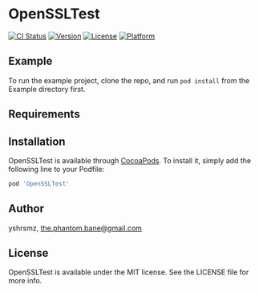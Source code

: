# OpenSSLTest

[![CI Status](https://img.shields.io/travis/yshrsmz/OpenSSLTest.svg?style=flat)](https://travis-ci.org/yshrsmz/OpenSSLTest)
[![Version](https://img.shields.io/cocoapods/v/OpenSSLTest.svg?style=flat)](https://cocoapods.org/pods/OpenSSLTest)
[![License](https://img.shields.io/cocoapods/l/OpenSSLTest.svg?style=flat)](https://cocoapods.org/pods/OpenSSLTest)
[![Platform](https://img.shields.io/cocoapods/p/OpenSSLTest.svg?style=flat)](https://cocoapods.org/pods/OpenSSLTest)

## Example

To run the example project, clone the repo, and run `pod install` from the Example directory first.

## Requirements

## Installation

OpenSSLTest is available through [CocoaPods](https://cocoapods.org). To install
it, simply add the following line to your Podfile:

```ruby
pod 'OpenSSLTest'
```

## Author

yshrsmz, the.phantom.bane@gmail.com

## License

OpenSSLTest is available under the MIT license. See the LICENSE file for more info.
